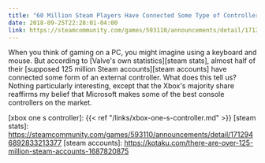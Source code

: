 ```yaml
---
title: "60 Million Steam Players Have Connected Some Type of Controller"
date: 2018-09-25T22:28:01-04:00
link: https://steamcommunity.com/games/593110/announcements/detail/1712946892833213377
---
```



When you think of gaming on a PC, you might imagine using a keyboard and mouse. But according to [Valve's own statistics][steam stats], almost half of their [supposed 125 million Steam accounts][steam accounts] have connected some form of an external controller. What does this tell us? Nothing particularly interesting, except that the Xbox's majority share reaffirms my belief that Microsoft makes some of the best console controllers on the market. 

[xbox one s controller]: {{< ref "/links/xbox-one-s-controller.md" >}}
[steam stats]: https://steamcommunity.com/games/593110/announcements/detail/1712946892833213377
[steam accounts]: https://kotaku.com/there-are-over-125-million-steam-accounts-1687820875